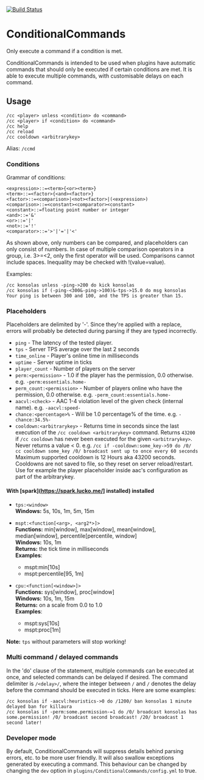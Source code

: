 [![Build Status](https://travis-ci.org/konsolas/ConditionalCommands.svg?branch=master)](https://travis-ci.org/konsolas/ConditionalCommands)
# ConditionalCommands
Only execute a command if a condition is met.

ConditionalCommands is intended to be used when plugins have automatic commands that should only be executed if certain conditions are met. It is able to execute multiple commands, with customisable delays on each command.

## Usage
```
/cc <player> unless <condition> do <command>
/cc <player> if <condition> do <command>
/cc help
/cc reload
/cc cooldown <arbitrarykey>
```
Alias: `/ccmd`

### Conditions
Grammar of conditions:
```
<expression>::=<term>{<or><term>}
<term>::=<factor>{<and><factor>}
<factor>::=<comparison>|<not><factor>|(<expression>)
<comparison>::=<constant><comparator><constant>
<constant>::=floating point number or integer
<and>::='&'
<or>::='|'
<not>::='!'
<comparator>::='>'|'='|'<'
```
As shown above, only numbers can be compared, and placeholders can only consist of numbers. In case of multiple comparison operators in a group, i.e. 3>=<2, only the first operator will be used. Comparisons cannot include spaces. Inequality may be checked with !(value=value).

Examples:
```
/cc konsolas unless -ping->200 do kick konsolas
/cc konsolas if (-ping-<300&-ping->100)&-tps->15.0 do msg konsolas Your ping is between 300 and 100, and the TPS is greater than 15.
```

### Placeholders
Placeholders are delimited by '-'. Since they're applied with a replace, errors will probably be detected during parsing if they are typed incorrectly.

 - ```ping``` - The latency of the tested player.
 - ```tps``` - Server TPS average over the last 2 seconds
 - ```time_online``` - Player's online time in milliseconds
 - ```uptime``` - Server uptime in ticks
 - ```player_count``` - Number of players on the server
 - ```perm:<permission>``` - 1.0 if the player has the permission, 0.0 otherwise. e.g. ```-perm:essentials.home-```
 - ```perm_count:<permission>``` - Number of players online who have the permission, 0.0 otherwise. e.g. ```-perm_count:essentials.home-```
 - ```aacvl:<check>``` - AAC 1-4 violation level of the given check (internal name). e.g. ```-aacvl:speed-```
 - ```chance:<percentage>%``` - Will be 1.0 percentage% of the time. e.g. ```-chance:34.5%-```
 - ```cooldown:<arbitrarykey>``` - Returns time in seconds since the last execution of the ```/cc cooldown <arbitrarykey>``` command. Returns ```43200``` if ```/cc cooldown``` has never been executed for the given ```<arbitrarykey>```. Never returns a value < 0.
   e.g. ```/cc if -cooldown:some_key->59 do /0/ cc cooldown some_key /0/ broadcast sent up to once every 60 seconds```
   Maximum supported cooldown is 12 Hours aka 43200 seconds. Cooldowns are not saved to file, so they reset on server reload/restart.
   Use for example the player placeholder inside aac's configuration as part of the arbitrarykey.

#### With [spark](https://spark.lucko.me/] installed) installed
- ```tps:<window>```\
**Windows:** 5s, 10s, 1m, 5m, 15m
- ```mspt:<function[<arg>, <arg2*>]>```\
**Functions:** min[window], max[window], mean[window], median[window], percentile[percentile, window]\
**Windows:** 10s, 1m\
**Returns:** the tick time in milliseconds\
**Examples**:
  - mspt:min[10s]
  - mspt:percentile[95, 1m]

- ```cpu:<function[<window>]>```\
  **Functions:** sys[window], proc[window]\
  **Windows:** 10s, 1m, 15m\
  **Returns:** on a scale from 0.0 to 1.0\
  **Examples**:
    - mspt:sys[10s]
    - mspt:proc[1m]

**Note:** ```tps``` without parameters will stop working!

### Multi command / delayed commands
In the 'do' clause of the statement, multiple commands can be executed at once, and selected commands can be delayed if desired. The command delimiter is ```/<delay>/```, where the integer between ```/``` and ```/``` denotes the delay before the command should be executed in ticks. Here are some examples:

```
/cc konsolas if -aacvl:heuristics->0 do /1200/ ban konsolas 1 minute delayed ban for killaura
/cc konsolas if -perm:some.permission-=1 do /0/ broadcast konsolas has some.permission! /0/ broadcast second broadcast! /20/ broadcast 1 second later!
```

### Developer mode
By default, ConditionalCommands will suppress details behind parsing errors, etc. to be more user friendly. It will also swallow exceptions generated by executing a command. This behaviour can be changed by changing the ```dev``` option in ```plugins/ConditionalCommands/config.yml``` to true.
